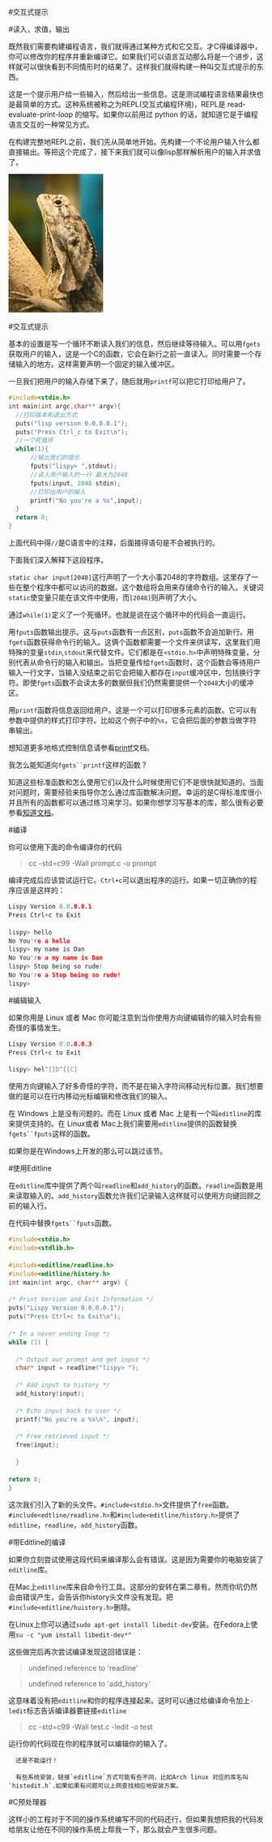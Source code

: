 #交互式提示

#读入，求值，输出

  既然我们需要构建编程语言，我们就得通过某种方式和它交互。才C得编译器中，你可以修改你的程序并重新编译它。如果我们可以语言互动那么将是一个进步，这样就可以很快看到不同情形时的结果了。这样我们就得构建一种叫交互式提示的东西。

  这是一个提示用户给一些输入，然后给出一些信息。这是测试编程语言结果最快也是最简单的方式。这种系统被称之为REPL(交互式编程环境)，REPL是 read-evaluate-print-loop 的缩写。如果你以前用过 python 的话，就知道它是于编程语言交互的一种常见方式。

  在构建完整地REPL之前，我们先从简单地开始。先构建一个不论用户输入什么都直接输出。等把这个完成了，接下来我们就可以像lisp那样解析用户的输入并求值了。

![reptitle sort like REPL](./reptile.png)

#交互式提示

  基本的设置是写一个循环不断读入我们的信息，然后继续等待输入。可以用`fgets`获取用户的输入，这是一个C的函数，它会在新行之前一直读入。同时需要一个存储输入的地方。这样需要声明一个固定的输入缓冲区。

  一旦我们把用户的输入存储下来了，随后就用`printf`可以把它打印给用户了。

  ```c
  #include<stdio.h>
  int main(int argc,char** argv){
    //打印版本和退出方式
    puts("lisp version 0.0.0.0.1");
    puts("Press Ctrl_c to Exit\n");
    //一个死循环
    while(1){
        //输出我们的提示
        fputs("lispy> ",stdout);
        //读入用户输入的一行 最大为2048
        fputs(input, 2048 stdin);
        //打印出用户的输入
        printf("No you're a %s",input);
    }
    return 0;
  }
  ```

  上面代码中得`//`是C语言中的注释，后面接得语句是不会被执行的。

  下面我们深入解释下这段程序。

  `static char input[2048]`这行声明了一个大小事2048的字符数组。这里存了一些在整个程序中都可以访问的数据。这个数组将会用来存储命令行的输入。关键词`static`使变量只能在该文件中使用，而`[2048]`则声明了大小。

  通过`while(1)`定义了一个死循环。也就是说在这个循环中的代码会一直运行。

  用`fputs`函数输出提示。这与`puts`函数有一点区别，`puts`函数不会追加新行。用`fgets`函数获得命令行的输入。这俩个函数都需要一个文件来供读写，这里我们用特殊的变量`stdin`,`stdout`来代替文件。它们都是在`<stdio.h>`中声明特殊变量，分别代表从命令行的输入和输出。当把变量传给`fgets`函数时，这个函数会等待用户输入一行文字，当输入没结束之前它会把输入都存在`input`缓冲区中，包括换行字符。即使`fgets`函数不会读太多的数据但我们仍然需要提供一个`2048`大小的缓冲区。

  用`printf`函数将信息返回给用户。这是一个可以打印很多元素的函数。它可以有参数中提供的样式打印字符。比如这个例子中的`%s`，它会把后面的参数当做字符串输出。

  想知道更多地格式控制信息请参看[printf](http://en.cppreference.com/w/c/io/printf)文档。

  我怎么能知道向`fgets``printf`这样的函数？

  知道这些标准函数和怎么使用它们以及什么时候使用它们不是很快就知道的。当面对问题时，需要经验来指导你怎么通过库函数解决问题。幸运的是C得标准库很小并且所有的函数都可以通过练习来学习。如果你想学习写基本的库，那么很有必要参看[知道文档](http://en.cppreference.com/w/c)。

#编译

  你可以使用下面的命令编译你的代码

  >cc -std=c99 -Wall prompt.c -o prompt

  编译完成后应该尝试运行它。`Ctrl+c`可以退出程序的运行。如果一切正确你的程序应该是这样的：

  ```c
  Lispy Version 0.0.0.0.1
  Press Ctrl+c to Exit

  lispy> hello
  No You're a hello
  lispy> my name is Dan
  No You're a my name is Dan
  lispy> Stop being so rude!
  No You're a Stop being so rude!
  lispy>
  ```

#编辑输入

  如果你用是 Linux 或者 Mac 你可能注意到当你使用方向键编辑你的输入时会有些奇怪的事情发生。

  ```c
Lispy Version 0.0.0.0.3
Press Ctrl+c to Exit
  
lispy> hel^[[D^[[C]
  ```

  使用方向键输入了好多奇怪的字符，而不是在输入字符间移动光标位置。我们想要做的是可以在行内移动光标编辑和修改我们的输入。

  在 Windows 上是没有问题的。而在 Linux 或者 Mac 上是有一个叫`editline`的库来提供支持的。在 Linux或者 Mac上我们需要用`editline`提供的函数替换`fgets``fputs`这样的函数。

  如果你是在Windows上开发的那么可以跳过该节。

#使用Editline

  在`editline`库中提供了两个叫`readline`和`add_history`的函数。`readline`函数是用来读取输入的。`add_history`函数允许我们记录输入这样就可以使用方向键回顾之前的输入行。

  在代码中替换`fgets``fputs`函数。

  ```c
  #include<stdio.h>
  #include<stdlib.h>

  #include<editline/readline.h>
  #include<editline/history.h>
  int main(int argc, char** argv) {
   
  /* Print Version and Exit Information */
  puts("Lispy Version 0.0.0.0.1");
  puts("Press Ctrl+c to Exit\n");
   
  /* In a never ending loop */
  while (1) {
    
    /* Output our prompt and get input */
    char* input = readline("lispy> ");
    
    /* Add input to history */
    add_history(input);
    
    /* Echo input back to user */    
    printf("No you're a %s\n", input);

    /* Free retrieved input */
    free(input);
    
    }
  
  return 0;
  }
```

  这次我们引入了新的头文件。`#include<stdio.h>`文件提供了`free`函数。`#include<edtline/readline.h>`和`#include<editline/history.h>`提供了`editline`，`readline`，`add_history`函数。

#带Editline的编译

  如果你立刻尝试使用这段代码来编译那么会有错误。这是因为需要你的电脑安装了`editline`库。

  在Mac上`editline`库来自命令行工具。这部分的安转在第二章有。然而你坑仍然会由错误产生，会告诉你history头文件没有发现。把`#include<editline/huistory.h>`删除。

  在Linux上你可以通过`sudo apt-get install libedit-dev`安装。在Fedora上使用`su -c "yum install libedit-dev*"`
  
  这些做完后再次尝试编译发现这回错误是：

  >undefined reference to 'readline'

  >undefined reference to 'add_history'

  这意味着没有把`editline`和你的程序连接起来。这时可以通过给编译命令加上`-ledit`标志告诉编译器要链接`editline`

  >cc -std=c99 -Wall test.c -ledit -o test

  运行你的代码现在你的程序就可以编辑你的输入了。

  ```
    还是不能运行！

    有些系统安装，链接`editline`方式可能有些不同，比如Arch linux 对应的库名叫`histedit.h`.如果如果有问题可以上网查找相应地安装方案。
  ```

#C预处理器

  这样小的工程对于不同的操作系统编写不同的代码还行，但如果我想把我的代码发给朋友让他在不同的操作系统上帮我一下，那么就会产生很多问题。
